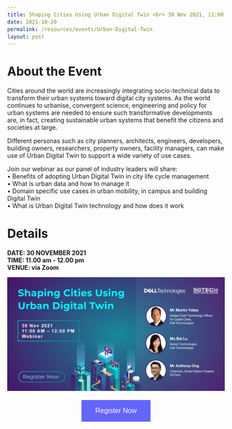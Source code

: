 ```yaml
---
title: Shaping Cities Using Urban Digital Twin <br> 30 Nov 2021, 11:00 am
date: 2021-10-20
permalink: /resources/events/Urban-Digital-Twin
layout: post
---
```


# About the Event

Cities around the world are increasingly integrating socio-technical data to transform their urban systems toward digital city systems. As the world continues to urbanise, convergent science, engineering and policy for urban systems are needed to ensure such transformative developments are, in fact, creating sustainable urban systems that benefit the citizens and societies at large.

Different personas such as city planners, architects, engineers, developers, building owners, researchers, property owners, facility managers, can make use of Urban Digital Twin to support a wide variety of use cases.

Join our webinar as our panel of industry leaders will share: <br>
•	Benefits of adopting Urban Digital Twin in city life cycle management <br>
•	What is urban data and how to manage it <br>
•	Domain specific use cases in urban mobility, in campus and building Digital Twin <br>
•	What is Urban Digital Twin technology and how does it work

# Details
**DATE: 30 NOVEMBER 2021 <br> 
TIME: 11.00 am - 12.00 pm <br> 
VENUE: via Zoom**

![Urban Digital Twin](/images/events/events/Urban%20Digital%20Twin.png)


<style>
#register {
  background-color: #0000ff;
  border: none;
  color: white;
  padding: 16px 32px;
  text-align: center;
  font-size: 16px;
  margin: 4px 2px;
  opacity: 0.6;
  transition: 0.3s;
  display: inline-block;
  text-decoration: none;
  cursor: pointer;
}
</style>

<center><a href="https://bit.ly/2ZooBqQ " target="_blank"><button id="register" class="btn">Register Now</button></a></center>